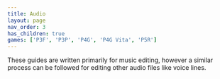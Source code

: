 ```yaml
---
title: Audio
layout: page
nav_order: 3
has_children: true
games: ['P3F', 'P3P', 'P4G', 'P4G Vita', 'P5R']
---
```


These guides are written primarily for music editing, however a similar process can be followed for editing other audio files like voice lines.